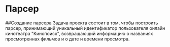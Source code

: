 # Парсер
##Создание парсера
Задача проекта состоит в том, чтобы построить парсер, принимающий уникальный идентификатор пользователя онлайн кинотеатра "Кинопоиск", возвращающий информацию о названиях просмотреннах фильмов и о дате и времени просмотра.
